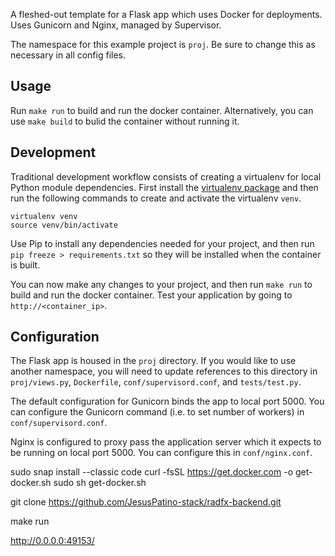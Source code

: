 A fleshed-out template for a Flask app which uses Docker for deployments. Uses
Gunicorn and Nginx, managed by Supervisor.

The namespace for this example project is `proj`. Be sure to change this as
necessary in all config files.

Usage
---

Run `make run` to build and run the docker container. Alternatively, you can
use `make build` to bulid the container without running it.

Development
---

Traditional development workflow consists of creating a virtualenv for
local Python module dependencies. First install the [virtualenv package](https://pypi.python.org/pypi/virtualenv) and then run the following
commands to create and activate the virtualenv `venv`.

```
virtualenv venv
source venv/bin/activate
```

Use Pip to install any dependencies needed for your project, and then run
`pip freeze > requirements.txt` so they will be installed when the container
is built.

You can now make any changes to your project, and then run `make run` to
build and run the docker container. Test your application by going to
`http://<container_ip>`.

Configuration
---

The Flask app is housed in the `proj` directory. If you would like to use
another namespace, you will need to update references to this directory in
`proj/views.py`, `Dockerfile`, `conf/supervisord.conf`, and `tests/test.py`.

The default configuration for Gunicorn binds the app to local port 5000.
You can configure the Gunicorn command (i.e. to set number of workers) in
`conf/supervisord.conf`.

Nginx is configured to proxy pass the application server which it expects to be
running on local port 5000. You can configure this in `conf/nginx.conf`.


sudo snap install --classic code
curl -fsSL https://get.docker.com -o get-docker.sh
sudo sh get-docker.sh

git clone https://github.com/JesusPatino-stack/radfx-backend.git

make run

http://0.0.0.0:49153/